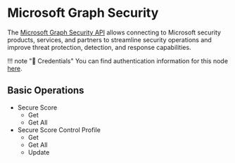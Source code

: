 # Microsoft Graph Security

The [Microsoft Graph Security API](https://docs.microsoft.com/en-us/graph/security-concept-overview) allows connecting to Microsoft security products, services, and partners to streamline security operations and improve threat protection, detection, and response capabilities.

!!! note "🔑 Credentials"
    You can find authentication information for this node [here](/integrations/credentials/microsoft/).


## Basic Operations

* Secure Score
    * Get
    * Get All
* Secure Score Control Profile
    * Get
    * Get All
    * Update
